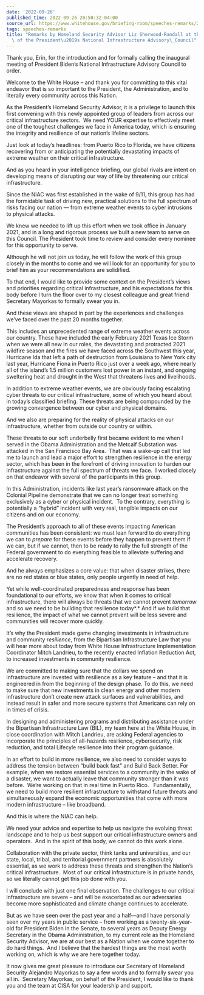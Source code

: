 ```yaml
---
date: '2022-09-26'
published_time: 2022-09-26 20:50:32-04:00
source_url: https://www.whitehouse.gov/briefing-room/speeches-remarks/2022/09/26/remarks-by-homeland-security-advisor-liz-sherwood-randall-at-the-first-meeting-of-the-presidents-national-infrastructure-advisory-council/
tags: speeches-remarks
title: "Remarks by Homeland Security Advisor Liz Sherwood-Randall at the First Meeting\
  \ of the President\u2019s National Infrastructure Advisory\_Council"
---
```

 
Thank you, Erin, for the introduction and for formally calling the
inaugural meeting of President Biden’s National Infrastructure Advisory
Council to order.

Welcome to the White House – and thank you for committing to this vital
endeavor that is so important to the President, the Administration, and
to literally every community across this Nation.

As the President’s Homeland Security Advisor, it is a privilege to
launch this first convening with this newly appointed group of leaders
from across our critical infrastructure sectors.  We need YOUR expertise
to effectively meet one of the toughest challenges we face in America
today, which is ensuring the integrity and resilience of our nation’s
lifeline sectors. 

Just look at today’s headlines: from Puerto Rico to Florida, we have
citizens recovering from or anticipating the potentially devastating
impacts of extreme weather on their critical infrastructure. 

And as you heard in your intelligence briefing, our global rivals are
intent on developing means of disrupting our way of life by threatening
our critical infrastructure.

Since the NIAC was first established in the wake of 9/11, this group has
had the formidable task of driving new, practical solutions to the full
spectrum of risks facing our nation — from extreme weather events to
cyber intrusions to physical attacks. 

We knew we needed to lift up this effort when we took office in January
2021, and in a long and rigorous process we built a new team to serve on
this Council. The President took time to review and consider every
nominee for this opportunity to serve.

Although he will not join us today, he will follow the work of this
group closely in the months to come and we will look for an opportunity
for you to brief him as your recommendations are solidified.

To that end, I would like to provide some context on the President’s
views and priorities regarding critical infrastructure, and his
expectations for this body before I turn the floor over to my closest
colleague and great friend Secretary Mayorkas to formally swear you in.

And these views are shaped in part by the experiences and challenges
we’ve faced over the past 20 months together.

This includes an unprecedented range of extreme weather events across
our country. These have included the early February 2021 Texas Ice Storm
when we were all new in our roles, the devastating and protracted 2021
wildfire season and the fires we have faced across the Southwest this
year, Hurricane Ida that left a path of destruction from Louisiana to
New York city last year, Hurricane Fiona in Puerto Rico just over a week
ago, where nearly all of the island’s 1.5 million customers lost power
in an instant, and ongoing sweltering heat and drought in the West that
threatens lives and livelihoods. 

In addition to extreme weather events, we are obviously facing
escalating cyber threats to our critical infrastructure, some of which
you heard about in today’s classified briefing. These threats are being
compounded by the growing convergence between our cyber and physical
domains. 

And we also are preparing for the reality of physical attacks on our
infrastructure, whether from outside our country or within. 

These threats to our soft underbelly first became evident to me when I
served in the Obama Administration and the Metcalf Substation was
attacked in the San Francisco Bay Area.  That was a wake-up call that
led me to launch and lead a major effort to strengthen resilience in the
energy sector, which has been in the forefront of driving innovation to
harden our infrastructure against the full spectrum of threats we face. 
I worked closely on that endeavor with several of the participants in
this group.

In this Administration, incidents like last year’s ransomware attack on
the Colonial Pipeline demonstrate that we can no longer treat something
exclusively as a cyber or physical incident.  To the contrary,
everything is potentially a “hybrid” incident with very real, tangible
impacts on our citizens and on our economy.

The President’s approach to all of these events impacting American
communities has been consistent: we must lean forward to do everything
we can to *prepare* for these events before they happen to prevent them
if we can, but if we cannot, then to be ready to rally the full strength
of the Federal government to do everything feasible to alleviate
suffering and accelerate recovery.

And he always emphasizes a core value: that when disaster strikes, there
are no red states or blue states, only people urgently in need of help.

Yet while well-coordinated preparedness and response has been
foundational to our efforts, we know that when it comes to critical
infrastructure, there will always be threats that we cannot prevent
*tomorrow* and so we need to be building that resilience today*.* And if
we build that resilience, the impact of what we cannot prevent will be
less severe and communities will recover more quickly.

It’s why the President made game changing investments in infrastructure
and community r*esilience*, from the Bipartisan Infrastructure Law that
you will hear more about today from White House Infrastructure
Implementation Coordinator Mitch Landrieu, to the recently enacted
Inflation Reduction Act, to increased investments in community
resilience. 

We are committed to making sure that the dollars we spend on
infrastructure are invested with resilience as a key feature – and that
it is engineered in from the beginning of the design phase. To do this,
we need to make sure that new investments in clean energy and other
modern infrastructure don’t create new attack surfaces and
vulnerabilities, and instead result in safer and more secure systems
that Americans can rely on in times of crisis. 

In designing and administering programs and distributing assistance
under the Bipartisan Infrastructure Law (BIL), my team here at the White
House, in close coordination with Mitch Landrieu, are asking Federal
agencies to incorporate the principles of all-hazards resilience,
cybersecurity, risk reduction, and total Lifecyle resilience into their
program guidance.

In an effort to build in more resilience, we also need to consider ways
to address the tension between “build back fast” and Build Back Better.
For example, when we restore essential services to a community in the
wake of a disaster, we want to actually leave that community stronger
than it was before.  We’re working on that in real time in Puerto
Rico.   Fundamentally, we need to build more resilient infrastructure to
withstand future threats and simultaneously expand the economic
opportunities that come with more modern infrastructure – like
broadband.

And this is where the NIAC can help.

We need your advice and expertise to help us navigate the evolving
threat landscape and to help us best support our critical infrastructure
owners and operators.  And in the spirit of this body, we cannot do this
work alone. 

Collaboration with the private sector, think tanks and universities, and
our state, local, tribal, and territorial government partners is
absolutely essential, as we work to address these threats and strengthen
the Nation’s critical infrastructure.  Most of our critical
infrastructure is in private hands, so we literally cannot get this job
done with you.

I will conclude with just one final observation. The challenges to our
critical infrastructure are severe – and will be exacerbated as our
adversaries become more sophisticated and climate change continues to
accelerate. 

But as we have seen over the past year and a half—and I have personally
seen over my years in public service – from working as a
twenty-six-year-old for President Biden in the Senate, to several years
as Deputy Energy Secretary in the Obama Administration, to my current
role as the Homeland Security Advisor, we are at our best as a Nation
when we come together to do hard things.  And I believe that the hardest
things are the most worth working on, which is why we are here together
today.

It now gives me great pleasure to introduce our Secretary of Homeland
Security Alejandro Mayorkas to say a few words and to formally swear you
all in.  Secretary Mayorkas, on behalf of the President, I would like to
thank you and the team at CISA for your leadership and support.
